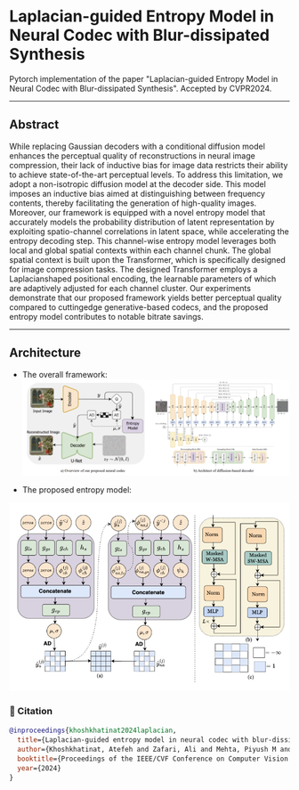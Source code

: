 # Laplacian-guided Entropy Model in Neural Codec with Blur-dissipated Synthesis
Pytorch implementation of the paper "Laplacian-guided Entropy Model in Neural Codec with Blur-dissipated Synthesis". Accepted by CVPR2024.

----

## Abstract

While replacing Gaussian decoders with a conditional
diffusion model enhances the perceptual quality of reconstructions in neural image compression, their lack of inductive bias for image data restricts their ability to achieve state-of-the-art perceptual levels. To address this limitation, we adopt a non-isotropic diffusion model at the decoder side. This model imposes an inductive bias aimed
at distinguishing between frequency contents, thereby facilitating the generation of high-quality images. Moreover,
our framework is equipped with a novel entropy model that accurately models the probability distribution of latent representation by exploiting spatio-channel correlations in latent space, while accelerating the entropy decoding step. This channel-wise entropy model leverages both local and global spatial contexts within each channel chunk. The global spatial context is built upon the Transformer, which is specifically designed for image compression tasks. The designed Transformer employs a Laplacianshaped positional encoding, the learnable parameters of which are adaptively adjusted for each channel cluster.
Our experiments demonstrate that our proposed framework yields better perceptual quality compared to cuttingedge generative-based codecs, and the proposed entropy model contributes to notable bitrate savings.

----

## Architecture


 - The overall framework:
![Architecture](assets/Architecture.png)

 - The proposed entropy model:

 <p align="center">
  <img src="assets/Entropymodel.png" alt="Entropy Model" width="630"/>
</p>

### 📖 Citation

```bibtex
@inproceedings{khoshkhatinat2024laplacian,
  title={Laplacian-guided entropy model in neural codec with blur-dissipated synthesis},
  author={Khoshkhatinat, Atefeh and Zafari, Ali and Mehta, Piyush M and Nasrabadi, Nasser M},
  booktitle={Proceedings of the IEEE/CVF Conference on Computer Vision and Pattern Recognition},
  year={2024}
}
